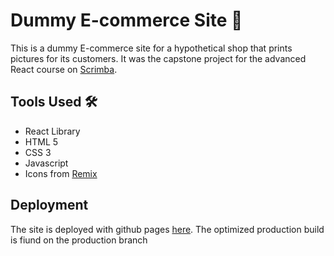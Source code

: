 # Dummy E-commerce Site 🛒

This is a dummy E-commerce site for a hypothetical shop that prints pictures for its customers.
It was the capstone project for the advanced React course on [Scrimba](https://scrimba.com/).

## Tools Used 🛠️

- React Library
- HTML 5
- CSS 3
- Javascript
- Icons from [Remix](https://github.com/Remix-Design/RemixIcon)

## Deployment

The site is deployed with github pages [here](http://tanuikiprop.me/pic-some/). The optimized production build is fiund on the production branch
